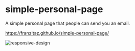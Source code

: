 # simple-personal-page
A simple personal page that people can send you an email.

https://franzitaz.github.io/simple-personal-page/

![responsive-design](https://user-images.githubusercontent.com/11142312/34908130-0420e646-f872-11e7-86ce-facb943f07b4.png)
